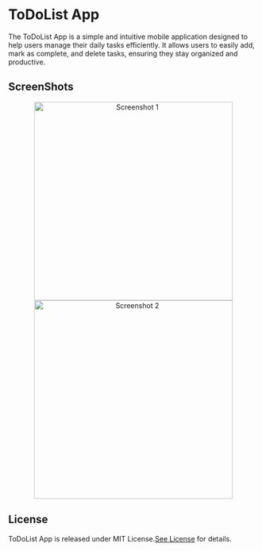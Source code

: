 # ToDoList App
The ToDoList App is a simple and intuitive mobile application designed to help users manage their daily tasks efficiently. It allows users to easily add, mark as complete, and delete tasks, ensuring they stay organized and productive.

## ScreenShots
<p align="center">
  <img src="https://github.com/Liyanasiyad/ToDoListOne/blob/main/ScreenshotOne.png" alt="Screenshot 1" width="400"/>
  <img src="https://github.com/Liyanasiyad/ToDoListOne/blob/main/ScreenshotTwo.png" alt ="Screenshot 2" width="400"/> 
  </p>

  ## License
  ToDoList App is released under MIT License.[See License](https://github.com/Liyanasiyad/ToDoListOne/blob/main/LICENSE) for details. 

